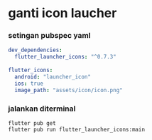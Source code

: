 # ganti icon laucher 


### setingan pubspec yaml

```yaml
dev_dependencies: 
  flutter_launcher_icons: "^0.7.3"
  
flutter_icons:
  android: "launcher_icon" 
  ios: true
  image_path: "assets/icon/icon.png"
```


### jalankan diterminal

```terminal
flutter pub get
flutter pub run flutter_launcher_icons:main
```
